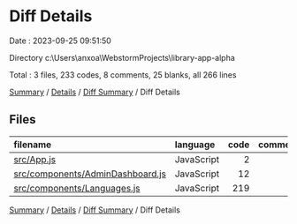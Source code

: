 # Diff Details

Date : 2023-09-25 09:51:50

Directory c:\\Users\\anxoa\\WebstormProjects\\library-app-alpha

Total : 3 files,  233 codes, 8 comments, 25 blanks, all 266 lines

[Summary](results.md) / [Details](details.md) / [Diff Summary](diff.md) / Diff Details

## Files
| filename | language | code | comment | blank | total |
| :--- | :--- | ---: | ---: | ---: | ---: |
| [src/App.js](/src/App.js) | JavaScript | 2 | 0 | 2 | 4 |
| [src/components/AdminDashboard.js](/src/components/AdminDashboard.js) | JavaScript | 12 | 0 | -1 | 11 |
| [src/components/Languages.js](/src/components/Languages.js) | JavaScript | 219 | 8 | 24 | 251 |

[Summary](results.md) / [Details](details.md) / [Diff Summary](diff.md) / Diff Details